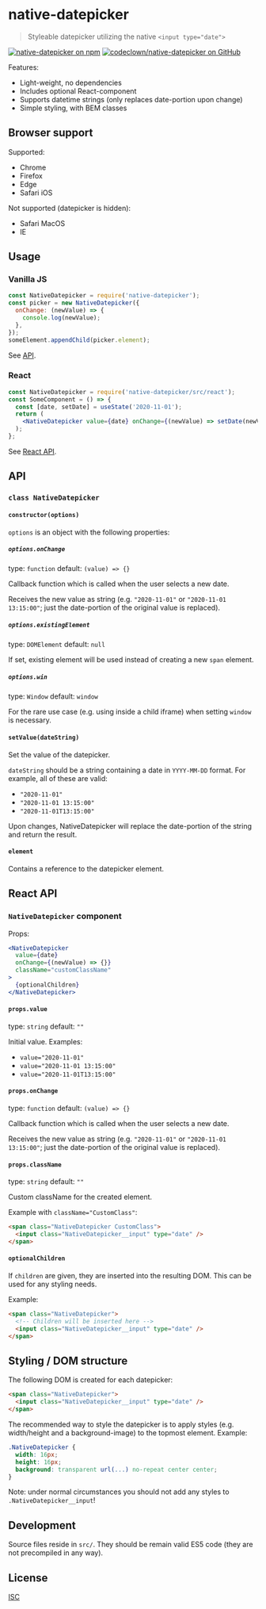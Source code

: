# native-datepicker

> Styleable datepicker utilizing the native `<input type="date">`

[![native-datepicker on npm](https://img.shields.io/badge/npm-native--datepicker-blue)](https://www.npmjs.com/package/native-datepicker)
[![codeclown/native-datepicker on GitHub](https://img.shields.io/badge/github-codeclown%2Fnative--datepicker-lightgrey)](https://github.com/codeclown/native-datepicker)

Features:

- Light-weight, no dependencies
- Includes optional React-component
- Supports datetime strings (only replaces date-portion upon change)
- Simple styling, with BEM classes

## Browser support

Supported:

- Chrome
- Firefox
- Edge
- Safari iOS

Not supported (datepicker is hidden):

- Safari MacOS
- IE

## Usage

### Vanilla JS

```js
const NativeDatepicker = require('native-datepicker');
const picker = new NativeDatepicker({
  onChange: (newValue) => {
    console.log(newValue);
  },
});
someElement.appendChild(picker.element);
```

See [API](#api).

### React

```jsx
const NativeDatepicker = require('native-datepicker/src/react');
const SomeComponent = () => {
  const [date, setDate] = useState('2020-11-01');
  return (
    <NativeDatepicker value={date} onChange={(newValue) => setDate(newValue)} />
  );
};
```

See [React API](#react-api).

## API

### `class NativeDatepicker`

#### `constructor(options)`

`options` is an object with the following properties:

##### `options.onChange`

type: `function` default: `(value) => {}`

Callback function which is called when the user selects a new date.

Receives the new value as string (e.g. `"2020-11-01"` or `"2020-11-01 13:15:00"`; just the date-portion of the original value is replaced).

##### `options.existingElement`

type: `DOMElement` default: `null`

If set, existing element will be used instead of creating a new `span` element.

##### `options.win`

type: `Window` default: `window`

For the rare use case (e.g. using inside a child iframe) when setting `window` is necessary.

#### `setValue(dateString)`

Set the value of the datepicker.

`dateString` should be a string containing a date in `YYYY-MM-DD` format. For example, all of these are valid:

- `"2020-11-01"`
- `"2020-11-01 13:15:00"`
- `"2020-11-01T13:15:00"`

Upon changes, NativeDatepicker will replace the date-portion of the string and return the result.

#### `element`

Contains a reference to the datepicker element.

## React API

### `NativeDatepicker` component

Props:

```jsx
<NativeDatepicker
  value={date}
  onChange={(newValue) => {}}
  className="customClassName"
>
  {optionalChildren}
</NativeDatepicker>
```

#### `props.value`

type: `string` default: `""`

Initial value. Examples:

- `value="2020-11-01"`
- `value="2020-11-01 13:15:00"`
- `value="2020-11-01T13:15:00"`

#### `props.onChange`

type: `function` default: `(value) => {}`

Callback function which is called when the user selects a new date.

Receives the new value as string (e.g. `"2020-11-01"` or `"2020-11-01 13:15:00"`; just the date-portion of the original value is replaced).

#### `props.className`

type: `string` default: `""`

Custom className for the created element.

Example with `className="CustomClass"`:

```html
<span class="NativeDatepicker CustomClass">
  <input class="NativeDatepicker__input" type="date" />
</span>
```

#### `optionalChildren`

If `children` are given, they are inserted into the resulting DOM. This can be used for any styling needs.

Example:

```html
<span class="NativeDatepicker">
  <!-- Children will be inserted here -->
  <input class="NativeDatepicker__input" type="date" />
</span>
```

## Styling / DOM structure

The following DOM is created for each datepicker:

```html
<span class="NativeDatepicker">
  <input class="NativeDatepicker__input" type="date" />
</span>
```

The recommended way to style the datepicker is to apply styles (e.g. width/height and a background-image) to the topmost element. Example:

```css
.NativeDatepicker {
  width: 16px;
  height: 16px;
  background: transparent url(...) no-repeat center center;
}
```

Note: under normal circumstances you should not add any styles to `.NativeDatepicker__input`!

## Development

Source files reside in `src/`. They should be remain valid ES5 code (they are not precompiled in any way).

## License

[ISC](./LICENSE)
